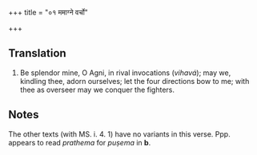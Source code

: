 +++
title = "०१ ममाग्ने वर्चो"

+++
## Translation
1. Be splendor mine, O Agni, in rival invocations (*vihavá*); may we,  
kindling thee, adorn ourselves; let the four directions bow to me; with  
thee as overseer may we conquer the fighters.

## Notes
The other texts (with MS. i. 4. 1) have no variants in this verse. Ppp.  
appears to read *prathema* for *puṣema* in **b**.
